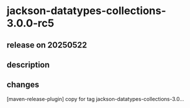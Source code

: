 # jackson-datatypes-collections-3.0.0-rc5

## release on 20250522

## description

## changes

[maven-release-plugin] copy for tag jackson-datatypes-collections-3.0…

